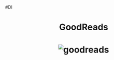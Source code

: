 #DI
<h1 align="center">GoodReads</h1>
<h1 align="center">
  
![goodreads](https://github.com/user-attachments/assets/6556d6e6-db9e-49d4-9ae2-c57a36bc19f8)
</h1>
